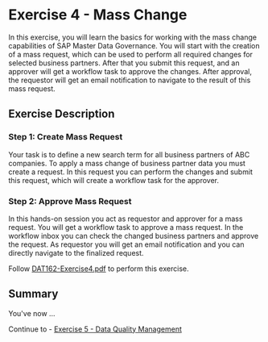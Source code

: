 # Exercise 4 - Mass Change

In this exercise, you will learn the basics for working with the mass change capabilities of SAP Master Data Governance. You will start with the creation of a mass request, which can be used to perform all required changes for selected business partners. After that you submit this request, and an approver will get a workflow task to approve the changes. After approval, the requestor will get an email notification to navigate to the result of this mass request.

## Exercise Description

### Step 1: Create Mass Request

Your task is to define a new search term for all business partners of ABC companies. To apply a mass change of business partner data you must create a request. In this request you can perform the changes and submit this request, which will create a workflow task for the approver.

### Step 2: Approve Mass Request

In this hands-on session you act as requestor and approver for a mass request. You will get a workflow task to approve a mass request. In the workflow inbox you can check the changed business partners and approve the request. As requestor you will get an email notification and you can directly navigate to the finalized request.

Follow [DAT162-Exercise4.pdf](./DAT162-Exercise4.pdf) to perform this exercise.

## Summary

You've now ...

Continue to - [Exercise 5 - Data Quality Management](../ex5/README.md)
